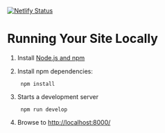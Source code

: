 [![Netlify Status](https://api.netlify.com/api/v1/badges/d5b5b29a-67f8-419e-80fa-3e34373c709a/deploy-status)](https://app.netlify.com/sites/jamstack-gatsby-site/deploys)

# Running Your Site Locally

1. Install [Node.js and npm](https://nodejs.org/en/)

1. Install npm dependencies:

        npm install

1. Starts a development server

        npm run develop

1. Browse to [http://localhost:8000/](http://localhost:8000/)

